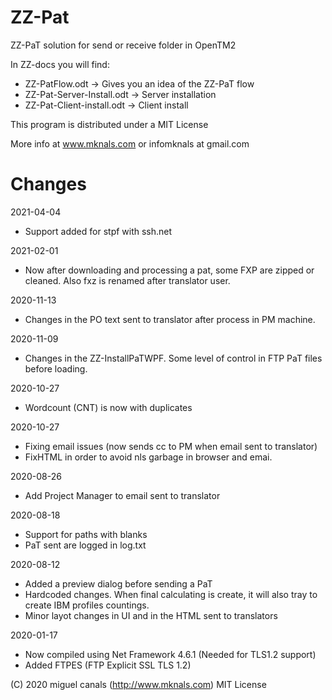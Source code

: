 # ZZ-Pat
ZZ-PaT solution for send or receive folder in OpenTM2

In ZZ-docs you will find:

- ZZ-PatFlow.odt -> Gives you an idea of the ZZ-PaT flow
- ZZ-Pat-Server-Install.odt -> Server installation
- ZZ-Pat-Client-install.odt -> Client install


This program is distributed under a MIT License

More info at www.mknals.com or infomknals at gmail.com

# Changes

2021-04-04

- Support added for stpf with ssh.net


2021-02-01

- Now after downloading and processing a pat, some FXP are zipped or cleaned. Also fxz is 
renamed after translator user.  

2020-11-13

- Changes in the PO text sent to translator after process in PM machine.


2020-11-09

- Changes in the ZZ-InstallPaTWPF. Some level of control in FTP PaT files before loading.

2020-10-27

- Wordcount (CNT) is now with duplicates

2020-10-27

- Fixing email issues (now sends cc to PM when email sent to translator)
- FixHTML in order to avoid nls garbage in browser and emai.


2020-08-26

- Add Project Manager to email sent to translator


2020-08-18

- Support for paths with blanks
- PaT sent are logged in log.txt 


2020-08-12

- Added a preview dialog before sending a PaT
- Hardcoded changes. When final calculating is create, it will also tray to create IBM profiles countings.
- Minor layot changes in UI and in the HTML sent to translators


2020-01-17

- Now compiled using Net Framework 4.6.1 (Needed for TLS1.2 support)
- Added FTPES (FTP Explicit SSL TLS 1.2)

(C) 2020 miguel canals (http://www.mknals.com) MIT License




